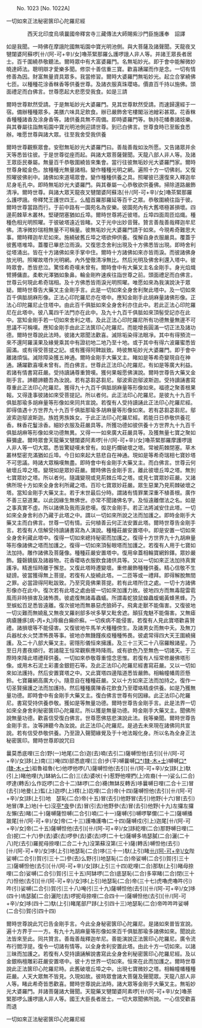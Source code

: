 ﻿　　No. 1023 [No. 1022A]

一切如來正法秘密篋印心陀羅尼經

　　　　西天北印度烏填曩國帝釋宮寺三藏傳法大師賜紫沙門臣施護奉　詔譯


如是我聞。一時佛在摩誐陀國無垢園中寶光明池側。與大菩薩及諸聲聞。天龍夜叉犍闥婆阿蘇啰[卄/(阿-可+辛)/女]嚕茶緊那羅么護啰誐人非人等。并諸王眾長者居士。百千圍繞恭敬聽法。爾時眾中有大富婆羅門。名無垢妙光。即于會中能解微妙曉達師法。聰明辯才愛樂多聞。修崇十善信重三寶。歡喜踴躍而作是念。一切有情修善為因。財富無量資具眾多。我當修習。爾時大婆羅門無垢妙光。起立合掌繞佛七匝。以種種花涂香粖香等供養世尊。及諸衣服真珠瓔珞。價直百千持以施佛。頭面禮足而白佛言。世尊愿起大悲愿受我食。如是三請

爾時世尊默然受請。于是無垢妙光大婆羅門。見其世尊默然受請。而速歸還經于一宿。備辦種種眾多。美膳六味具足飲食。辦已嚴飾舍宅樓閣浴池繒彩甚眾。花香粖香種種諸香及涂身香等。諸供養具無不周備。即時婆羅門等。執持花幡奏諸妓樂。與其眷屬往詣無垢園中寶光明池側迎請世尊。到已白佛言。世尊食時已至飯食悉辦。唯愿世尊與諸大眾。往至我舍受我供養

爾時世尊觀察眾會。安慰無垢妙光大婆羅門曰。善哉善哉如汝所愿。又告諸眾并余天等悉皆往彼。于是世尊從座而起。與諸大眾菩薩聲聞。天龍八部人非人等。及諸王眾臣民眷屬。無量百千恭敬圍繞皆來集會。當行往彼無垢妙光大婆羅門家。爾時世尊身縱金色。放種種光無量諸相。變作種種光明之網。遍照十方一切佛剎。又復照曜彼佛剎中。諸佛如來道場眾會。變作種種供養之具。照曜彼已還復來入釋迦牟尼身毛孔中。即時無垢妙光大婆羅門。與其眷屬一心恭敬欲供養佛。掃除道路嚴飾清凈。爾時世尊。與諸大眾天龍夜叉犍闥婆阿蘇洛[卄/(阿-可+辛)/女]嚕茶緊那羅么護啰誐。帝釋梵王護世四王。么醯首羅那羅延等百千之眾。恭敬圍繞往詣于彼。爾時世尊當路而行。于前中路有一園苑名為安樂。彼園苑內有大舊塔極甚損壞。四邊荊棘草木叢林。堅硬閉塞猶如丘埠。爾時世尊將近彼塔。丘埠四面周匝焰熾。種種色相光明照曜。于彼破塔遠近皆睹。又于光中出妙音聲。贊言善哉善哉釋迦牟尼佛。清凈微妙瑞相無量不可稱量。彼無垢妙光大婆羅門請于如來。今現希奇難思大事。爾時釋迦牟尼如來。施繞破舊丘埠之塔欲伸供養。復解自身衣服嚴具。覆蓋于彼舊塔堆埠。蓋覆已畢悲泣雨淚。又復思念舍利出現及十方佛悉皆出現。即時舍利從塔涌出。皆在十方諸佛如來手掌中住。爾時十方諸佛如來亦皆雨淚。而彼諸佛身放光明。照曜故塔作光明網。內外瑩徹清凈無比。然后光明及佛舍利還入塔中。彼時眾會。悉皆悲泣。驚怪希奇嘆未曾有。爾時會中有大藥叉主名金剛手。身光焰熾臂膊傭直。柔軟光澤猶如象鼻。輪金剛杵速疾往詣世尊之前。頭面禮足而白佛言。世尊云何現此希奇瑞相。及十方佛悉皆雨淚光明照曜。唯愿如來為我演說決于眾疑。爾時世尊告大藥叉主金剛手言。此是一切如來全身舍利聚此塔中。及一切如來百千俱胝胡麻形像。正法心印陀羅尼亦在塔中。應知金剛手此胡麻量諸佛形像。正法心印陀羅尼止住塔中。由此百千俱胝如來全身舍利亦住此中。若此正法心印陀羅尼在此塔中。彼八萬四千法門亦在此中。及九十九百千俱胝如來頂髻受記亦在此中。當知金剛手若一切如來舍利之塔。及此正法心印陀羅尼所有功德無量無邊不可思議不可稱嘆。應知金剛手由此正法篋印心陀羅尼。而能增長圓滿一切正法及諸功德。爾時世尊說此法時。彼諸大眾聞法歡喜。滅除垢染得法眼凈。其中有得預流一來不還阿羅漢果及緣覺乘其中有證初地二地乃至十地。或于其中有得六波羅蜜悉皆圓滿。或有得受菩提之記。或有獲得阿鞞跋致。時彼無垢妙光大婆羅門。即于會中離諸煩惱。滅除障染獲五神通。爾時金剛手大藥叉主。睹如是等希奇變現自在神通。踴躍歡喜嘆未曾有。而白佛言。世尊此正法印心陀羅尼。有如是等廣大利益。若諸有情書寫莊嚴。受持讀誦尊重贊嘆。獲何果報愿佛演說。爾時世尊告大藥叉金剛手言。諦聽諦聽吾為汝說。若有苾芻苾芻尼。鄔波索迦鄔波斯迦。受持讀誦書寫尊重此正法印心陀羅尼。獲得九十九百千俱胝胡麻量等形像如來。福德之聚善根果報。又得逢事彼諸如來受菩提記。所以者何。此正法印心陀羅尼。是彼九十九百千俱胝那瑜多胡麻量等形像如來同共宣說。若復有人受持讀誦此正法印心陀羅尼經。即得值遇十方世界九十九百千俱胝那瑜多胡麻量等形像如來。若有苾芻苾芻尼。鄔波索迦鄔波斯迦。族姓男族姝女。于此正法印心陀羅尼經。若能日日恭敬供養花香。粖香花鬘涂香。細妙衣服及莊嚴具等。所獲功德如彼供養十方世界九十九百千俱胝胡麻等形像如來功德無異。又得一一如來廣大莊嚴具等。及獲無量七寶之聚如蘇彌盧。爾時眾會天龍藥叉犍闥婆阿素啰[卄/(阿-可+辛)/女]嚕茶緊那羅摩護啰誐人非人等一切大眾。悉皆驚疑嘆未曾有。如是朽爛破壞之塔。常被荊棘閉塞。草木叢林堅密充滿猶如丘埠。今日如來起大慈悲自在神通。現如是等希奇瑞相七寶妙塔不可思議。時諸大眾稱嘆無盡。即時會中有金剛手大藥叉主。而白佛言。世尊云何破壞丘埠之塔。變現如是眾妙莊嚴。爾時佛告金剛手言。離此彼壞丘埠之塔。無別七寶眾妙之塔。所以者何。隨識變現或見荊棘丘埠之塔。或見七寶眾妙莊嚴。又諸佛所現十方如來全身舍利所藏之塔。百珍七寶眾妙莊嚴。眾生惡業乃見荊棘破壞之塔。當知金剛手大藥叉主。若于末世最后分時。謂諸有情罪業深重不植善根。廣作不善三惡道業。以此因緣生無佛世。亦常不聞諸佛名字。及恒遠離僧法之名。如是之事真實不虛。所以諸佛及我雨淚悲嘆。復次金剛手。若正法將滅安住此塔。一切如來全身舍利亦乃藏于此塔之中。謂以一切如來所說之法而加護之。即時金剛手大藥叉主而白佛言。世尊一切有情。云何植善云何正法安置此塔。爾時世尊告金剛手言。若復有人信解受持讀誦書寫為人演說。種種莊嚴安置塔中。即是安置一切如來全身舍利藏此塔中。復得一切如來總持秘密而加護之。復得十方世界九十九胡麻量等形像諸佛之塔而加護之。復得一切如來頂髻眼塔而加護之。若復有人用于七寶如法加持。雕作諸佛及菩薩像。種種莊嚴安置塔中。復用傘蓋相輪寶網鈴鐸。眾妙嚴飾。鐘磬鐃鈸及諸器物。花香瓔珞衣服飲食諸供具等。又以一切如來正法加持真實護凈。精進恒時離于懈怠。又復此塔時遷變壞。重修嚴飾種種供養。精心信敬不生疑謗。彼當獲得無上菩提。若復有人旋繞此塔。一二匝等或一禮拜。即得解脫無間之罪。必當證得阿毗跋致。乃至究竟佛果菩提。若有此塔所住之處。一切十方諸佛形像亦在此中。復次若有此塔之處由彼一切如來加護力故。彼地四方而無毒龍雷雹風雨非時損害及諸怖畏。彼處復無諸毒蟲蟻。所謂毒蛇狼鼠蝗蟲蝮蝎黃蜂黑蜂。乃至蜈蚣百足悉皆遠離。復次彼地而無暴惡虎狼師子。飛禽走獸不能傷害。又復彼地一切災難而無嬈亂又無夜叉羅剎部多吠多拏又毗舍遮。顛狂鬼魅不能傷害。又無瘧病瘡腫痑[病-丙+丸]痔瘺白癩疥癬。一切疾病不能侵害。若復有人見此寶塔歡喜贊禮。諸損壞等不能侵害。又復彼地牛馬羊犬種種傍生。及諸男女而無中夭。及無刀兵器杖水火焚漂怖畏等事。彼地亦無饑饉疾疫種種怖畏。彼處常得四大天王圍繞擁護。及二十八部大藥叉主。密隱形儀恒來擁護。及三十三天二十八宿羅睺諸星。乃至日月晝夜順行。若諸龍王恒常觀察應時降雨。或有欲色乃至無色一切諸天。于三際時來降此塔禮拜供養。一切如來恭敬尊重憶念思惟。若復有人恒常修嚴佛塔形像。或用木石泥土彩畫金銀鋀石等。及此正法印心陀羅尼經書寫莊嚴。又以一切如來如法護持。然后安置寶塔之中。又此寶塔四邊階道悉皆嚴飾。相輪幢幡周匝懸鈴。七寶羅網高廣大小。隨意自在種種莊嚴。又以十方如來正法而加持之。復作一切圣賢擁護之法而加護持。然后種種廣陳香花飲食乃至瓔珞精虔供養。如是乃獲無量功德。即時會中有金剛手大藥叉主。復白佛言世尊有何因緣。此正法印心陀羅尼。書寫受持供養恭敬。獲如是等無量功德。爾時世尊告金剛手言。此是法界一切如來全身舍利秘密篋印心陀羅尼。所以獲是無量功德。時金剛手大藥叉主。聞佛所說無量功德。歡喜信受復白佛言。世尊愿佛慈悲演說此法。我等樂聞。爾時世尊告金剛手言。汝等諦聽今為汝說。此正法印心陀羅尼。是過去未來現在諸佛同共宣說。若有信受恭敬供養。乃至證入聲聞緣覺及于十地法報化身。所以名為全身正法秘密篋印。爾時世尊即說咒曰

曩莫悉底哩(三合)野(一)地尾(二合)迦(去)喃(去引二)薩嚩怛他(去引)[卄/(阿-可+辛)/女]跢(上)南(三)唵(四)部悉底哩(三合)步(平)嚩曩嚩[口*(隸-木+士)](五)嚩嚩[口*(隸-木+士)](六)祖魯祖魯(七)他啰他啰(八)薩嚩怛他(去引)[卄/(阿-可+辛)/女]跢(上)馱(引上)睹他哩(九)缽納么(二合)三(去)婆吠(十)惹野他哩捫(上)佐裔(十一)娑么(二合)啰達(轉舌)么作訖啰(二合十二)缽啰(二合)襪(無缽反轉舌)哆曩嚩日哩(二合十三)冒(去引)地曼(上)監(上)迦啰(上)楞(上)訖哩(二合)帝(十四)薩嚩怛他(去引)[卄/(阿-可+辛)/女]跢(上引)地　瑟恥(二合)帝(十五)冒(去引)他野冒(去引)他野(十六)冒(去引)地冒(準上)地(十七)沒[亭*夜](切身十八)參(去)冒(引去)他野參(去)冒(去引)他野(十九)左攞左攞左懶(去)睹(二十)薩嚩薩怛嚩(二合引)喃(二十一)薩嚩(引)嚩啰拏儞(二十二)薩嚩播跛尾[卄/(阿-可+辛)/女]帝(二十三)護嚕護嚕(二十四)薩嚩戍(引上)迦尾[卄/(阿-可+辛)/女]帝(二十五)薩嚩怛他(去引)[卄/(阿-可+辛)/女]跢紇哩(二合)那野嚩日哩(二合)抳(二十六)參(去)婆(去)啰參(去)婆(去)啰(二十七)薩嚩多塢瑟膩(二合)灑(二十八)陀(去引)羅抳母捺哩(二合二十九)沒第蘇沒第(三十)薩(轉舌)嚩怛他(去引)[卄/(阿-可+辛)/女]哆(上引)地瑟恥(二合)哆(三十一)馱(上引)睹[卄/(阿-可+辛)/女](轉舌)陛娑嚩(二合引)賀(引三十二)參(去)么野(引)地瑟恥(二合)帝娑嚩(二合引)賀(引三十三)薩嚩怛他(去引)[卄/(阿-可+辛)/女]跢(上引三十四)紇哩(二合)那馱(上引)睹母捺哩(二合)娑嚩(二合引)賀(引三十五)阿缽啰(二合)底瑟恥(二合)多窣睹(二合)閉(三十六)怛他(去引)[卄/(阿-可+辛)/女]哆(上引)地瑟恥(二合)帝(三十七)虎嚕虎嚕吽(引)吽(引)娑嚩(二合引)賀(引三十八)唵(引三十九)薩嚩怛他(去引)[卄/(阿-可+辛)/女]哆(四十)塢瑟膩(二合)灑陀(去)啰抳母捺哩(二合四十一)薩嚩怛他(去引)[卄/(阿-可+辛)/女]哆(四十二)馱(上引)睹尾部尸跢(上引四十三)地瑟恥(二合)帝吽吽吽娑嚩(二合引)賀(引四十四)

爾時世尊說此咒已告金剛手言。今此全身秘密篋印心陀羅尼。是諸如來普皆宣說。遍十方界于一一方。有九十九胡麻量等形像如來百千俱胝那瑜多諸佛如來。聞說此法皆來至此。同共贊言。善哉善哉釋迦牟尼。善能演說正法篋印心陀羅尼。廣令流布行閻浮提。復令一切諸有情等。以全身舍利安置此塔。由此十方一切如來。以諸三昧而加護之。若復有人受持讀誦解說書寫此全身舍利秘密篋印心陀羅尼經。及以金銀栴檀雕彩莊嚴安置塔中。彼十方世界一切如來。恒來在此而加護之。爾時世尊說此正法篋印心陀羅尼時。此舊破壞丘埠之中。出現七寶微妙之塔。相輪幢幡種種莊嚴。人天大眾無不皆見。久現如故。彼時眾會諸大菩薩及聲聞眾。天龍八部人非人等。睹此希奇皆悉歡喜。爾時世尊說此法時。諸大眾等金剛手大藥叉主。無垢妙光大婆羅門。并諸菩薩諸大聲聞。天龍藥叉犍闥婆阿素啰[卄/(阿-可+辛)/女]嚕荼緊那啰么護啰誐人非人等。國王大臣長者居士。一切大眾聞佛所說。一心信受歡喜而退

一切如來正法秘密篋印心陀羅尼經
